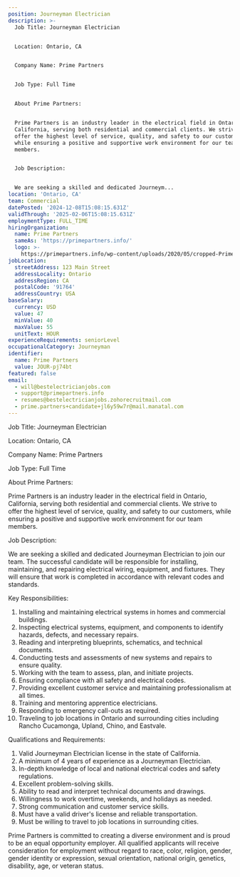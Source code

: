 ```yaml
---
position: Journeyman Electrician
description: >-
  Job Title: Journeyman Electrician


  Location: Ontario, CA


  Company Name: Prime Partners


  Job Type: Full Time


  About Prime Partners:


  Prime Partners is an industry leader in the electrical field in Ontario,
  California, serving both residential and commercial clients. We strive to
  offer the highest level of service, quality, and safety to our customers,
  while ensuring a positive and supportive work environment for our team
  members. 


  Job Description:


  We are seeking a skilled and dedicated Journeym...
location: 'Ontario, CA'
team: Commercial
datePosted: '2024-12-08T15:08:15.631Z'
validThrough: '2025-02-06T15:08:15.631Z'
employmentType: FULL_TIME
hiringOrganization:
  name: Prime Partners
  sameAs: 'https://primepartners.info/'
  logo: >-
    https://primepartners.info/wp-content/uploads/2020/05/cropped-Prime-Partners-Logo-NO-BG-1-1.png
jobLocation:
  streetAddress: 123 Main Street
  addressLocality: Ontario
  addressRegion: CA
  postalCode: '91764'
  addressCountry: USA
baseSalary:
  currency: USD
  value: 47
  minValue: 40
  maxValue: 55
  unitText: HOUR
experienceRequirements: seniorLevel
occupationalCategory: Journeyman
identifier:
  name: Prime Partners
  value: JOUR-pj74bt
featured: false
email:
  - will@bestelectricianjobs.com
  - support@primepartners.info
  - resumes@bestelectricianjobs.zohorecruitmail.com
  - prime.partners+candidate+jl6y59w7r@mail.manatal.com
---
```




Job Title: Journeyman Electrician

Location: Ontario, CA

Company Name: Prime Partners

Job Type: Full Time

About Prime Partners:

Prime Partners is an industry leader in the electrical field in Ontario, California, serving both residential and commercial clients. We strive to offer the highest level of service, quality, and safety to our customers, while ensuring a positive and supportive work environment for our team members. 

Job Description:

We are seeking a skilled and dedicated Journeyman Electrician to join our team. The successful candidate will be responsible for installing, maintaining, and repairing electrical wiring, equipment, and fixtures. They will ensure that work is completed in accordance with relevant codes and standards.

Key Responsibilities:

1. Installing and maintaining electrical systems in homes and commercial buildings.
2. Inspecting electrical systems, equipment, and components to identify hazards, defects, and necessary repairs.
3. Reading and interpreting blueprints, schematics, and technical documents.
4. Conducting tests and assessments of new systems and repairs to ensure quality.
5. Working with the team to assess, plan, and initiate projects.
6. Ensuring compliance with all safety and electrical codes.
7. Providing excellent customer service and maintaining professionalism at all times.
8. Training and mentoring apprentice electricians.
9. Responding to emergency call-outs as required.
10. Traveling to job locations in Ontario and surrounding cities including Rancho Cucamonga, Upland, Chino, and Eastvale.

Qualifications and Requirements:

1. Valid Journeyman Electrician license in the state of California.
2. A minimum of 4 years of experience as a Journeyman Electrician.
3. In-depth knowledge of local and national electrical codes and safety regulations.
4. Excellent problem-solving skills.
5. Ability to read and interpret technical documents and drawings.
6. Willingness to work overtime, weekends, and holidays as needed.
7. Strong communication and customer service skills.
8. Must have a valid driver's license and reliable transportation.
9. Must be willing to travel to job locations in surrounding cities.

Prime Partners is committed to creating a diverse environment and is proud to be an equal opportunity employer. All qualified applicants will receive consideration for employment without regard to race, color, religion, gender, gender identity or expression, sexual orientation, national origin, genetics, disability, age, or veteran status.